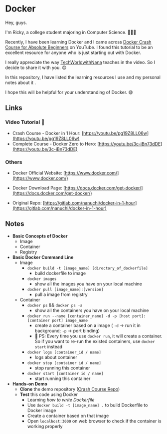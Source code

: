 # Docker

Hey, guys.

I'm Ricky, a college student majoring in Computer Science. 🧑🏻‍💻

Recently, I have been learning Docker and I came across [Docker Crash Course for Absolute Beginners](https://youtu.be/pg19Z8LL06w) on YouTube. I found this tutorial to be an excellent resource for anyone who is just starting out with Docker.

I really appreciate the way [TechWorldwithNana](https://www.youtube.com/@TechWorldwithNana) teaches in the video. So I decide to share it with you. 😊

In this repository, I have listed the learning resources I use and my personal notes about it .

I hope this will be helpful for your understanding of Docker. 😄



## Links

### Video Tutorial 🎥

+ Crash Course - Docker in 1 Hour:  [https://youtu.be/pg19Z8LL06w](https://youtu.be/pg19Z8LL06w)
+ Complete Course - Docker Zero to Hero:  [https://youtu.be/3c-iBn73dDE](https://youtu.be/3c-iBn73dDE)



### Others

+ Docker Official Website: [https://www.docker.com/](https://www.docker.com/)
+ Docker Download Page: [https://docs.docker.com/get-docker/](https://docs.docker.com/get-docker/)

+ Original Repo: [https://gitlab.com/nanuchi/docker-in-1-hour](https://gitlab.com/nanuchi/docker-in-1-hour)



## Notes

+ **Basic Concepts of Docker**
  + Image
  + Container
  + Registry
+ **Basic Docker Command Line**
  + Image
    + `docker build -t [image_name] [directory_of_dockerfile]` 
      + build dockerfile to image
    + `docker images` 
      + show all the images you have on your local machine
    + `docker pull [image_name]:[version]`
      + pull a image from registry
  + Container
    + `docker ps` && `docker ps -a`
      + show all the containers you have on your local machine
    + `docker run --name [container_name] -d -p [host port]:[container port] image_name`
      + create a container based on a image ( `-d` → run it in background; `-p` → port binding)
      + 🍉 PS: Every time you use `docker run`, it will create a container. So if you want to re-run the existed containers, use `docker start` instead
    + `docker logs [container_id / name]`
      + logs about container
    + `docker stop [container id / name]`
      + stop running this container
    + `docker start [container id / name]`
      + start running this container
+ **Hands-on Demo**
  + **Clone** the demo repository ([Crash Course Repo](https://gitlab.com/nanuchi/docker-in-1-hour))
  + **Test** this code using Docker
    + Learning *how to write Dockerfile*
    + Use `docker build -t [image_name] .` to build Dockerfile to Docker image
    + Create a container based on that image
    + Open `localhost:3000` on web browser to check if the container is working properly
